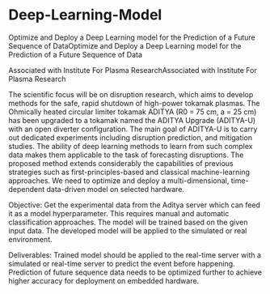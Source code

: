 # Deep-Learning-Model

Optimize and Deploy a Deep Learning model for the Prediction of a Future Sequence of DataOptimize and Deploy a Deep Learning model for the Prediction of a Future Sequence of Data

Associated with Institute For Plasma ResearchAssociated with Institute For Plasma Research

The scientific focus will be on disruption research, which aims to develop methods for the safe, rapid shutdown of high-power tokamak plasmas. The Ohmically heated circular limiter tokamak ADITYA (R0 = 75 cm, a = 25 cm) has been upgraded to a tokamak named the ADITYA Upgrade (ADITYA-U) with an open diverter configuration. The main goal of ADITYA-U is to carry out dedicated experiments including disruption prediction, and mitigation studies. The ability of deep learning methods to learn from such complex data makes them applicable to the task of forecasting disruptions. The proposed method extends considerably the capabilities of previous strategies such as first-principles-based and classical machine-learning approaches. We need to optimize and deploy a multi-dimensional, time-dependent data-driven model on selected hardware.

Objective: Get the experimental data from the Aditya server which can feed it as a model hyperparameter. This requires manual and automatic classification approaches. The model will be trained based on the given input data. The developed model will be applied to the simulated or real environment.

Deliverables: Trained model should be applied to the real-time server with a simulated or real-time server to predict the event before happening. Prediction of future sequence data needs to be optimized further to achieve higher accuracy for deployment on embedded hardware.
